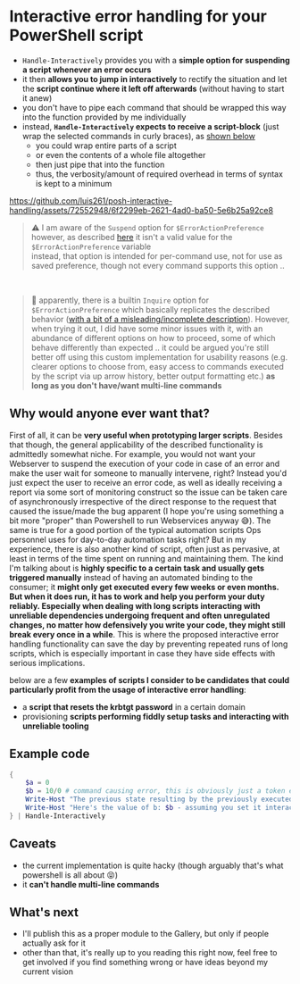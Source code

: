 # Interactive error handling for your PowerShell script
- `Handle-Interactively` provides you with a **simple option for suspending a script whenever an error occurs**
- it then **allows you to jump in interactively** to rectify the situation and let the **script continue where it left off afterwards** (without having to start it anew)
- you don't have to pipe each command that should be wrapped this way into the function provided by me individually
- instead, **`Handle-Interactively` expects to receive a script-block** (just wrap the selected commands in curly braces), as [shown below](#example-code)
  - you could wrap entire parts of a script
  - or even the contents of a whole file altogether
  - then just pipe that into the function
  - thus, the verbosity/amount of required overhead in terms of syntax is kept to a minimum

https://github.com/luis261/posh-interactive-handling/assets/72552948/6f2299eb-2621-4ad0-ba50-5e6b25a92ce8

> ⚠️ I am aware of the `Suspend` option for `$ErrorActionPreference`<br> however, as described [here](https://learn.microsoft.com/en-us/powershell/module/microsoft.powershell.core/about/about_preference_variables?view=powershell-7.3#erroractionpreference) it isn't a valid value for the `$ErrorActionPreference` variable<br> instead, that option is intended for per-command use, not for use as saved preference, though not every command supports this option ..
<br>  

> 🛑 apparently, there is a builtin `Inquire` option for `$ErrorActionPreference` which basically replicates the described behavior ([with a bit of a misleading/incomplete description](https://learn.microsoft.com/en-us/powershell/module/microsoft.powershell.core/about/about_preference_variables?view=powershell-7.3#erroractionpreference)). However, when trying it out, I did have some minor issues with it, with an abundance of different options on how to proceed, some of which behave differently than expected ..
> it could be argued you're still better off using this custom implementation for usability reasons (e.g. clearer options to choose from, easy access to commands executed by the script via up arrow history, better output formatting etc.) **as long as you don't have/want multi-line commands**

## Why would anyone ever want that?
First of all, it can be **very useful when prototyping larger scripts**. Besides that though, the general applicability of the described functionality is admittedly somewhat niche.
For example, you would not want your Webserver to suspend the execution of your code in case of an error and make the user wait for someone to manually intervene, right? Instead you'd just expect the user to receive an error code, as well as ideally receiving a report via some sort of monitoring construct so the issue can be taken care of asynchronously irrespective of the direct response to the request that caused the issue/made the bug apparent (I hope you're using something a bit more "proper" than Powershell to run Webservices anyway 😅).
The same is true for a good portion of the typical automation scripts Ops personnel uses for day-to-day automation tasks right?
But in my experience, there is also another kind of script, often just as pervasive, at least in terms of the time spent on running and maintaining them.
The kind I'm talking about is **highly specific to a certain task and usually gets triggered manually** instead of having an automated binding to the consumer; it **might only get executed every few weeks or even months. But when it does run, it has to work and help you perform your duty reliably. Especially when dealing with long scripts interacting with unreliable dependencies undergoing frequent and often unregulated changes, no matter how defensively you write your code, they might still break every once in a while**. This is where the proposed interactive error handling functionality can save the day by preventing repeated runs of long scripts, which is especially important in case they have side effects with serious implications.

below are a few **examples of scripts I consider to be candidates that could particularly profit from the usage of interactive error handling**:
- a **script that resets the krbtgt password** in a certain domain
- provisioning **scripts performing fiddly setup tasks and interacting with unreliable tooling**

## Example code
```powershell
{
    $a = 0
    $b = 10/0 # command causing error, this is obviously just a token example, imagine a command interacting with an unstable external dependency instead
    Write-Host "The previous state resulting by the previously executed commands of the script is conserved, as evidenced by the value of a: $a"
    Write-Host "Here's the value of b: $b - assuming you set it interactively during handling of the previous error, it should not be empty, so further commands in this script block relying on it could run without any problems"
} | Handle-Interactively
```

## Caveats
- the current implementation is quite hacky (though arguably that's what powershell is all about 😝)
- it **can't handle multi-line commands**

## What's next
- I'll publish this as a proper module to the Gallery, but only if people actually ask for it
- other than that, it's really up to you reading this right now, feel free to get involved if you find something wrong or have ideas beyond my current vision
